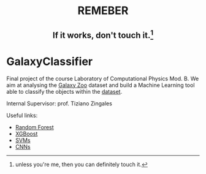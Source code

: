 # <p align='center'> REMEBER </p>
## <p align='center'> If it works, don't touch it.[^1] </p>
[^1]: unless you're me, then you can definitely touch it.

# GalaxyClassifier
Final project of the course Laboratory of Computational Physics Mod. B. We aim at analysing the [Galaxy Zoo](https://www.zooniverse.org/projects/zookeeper/galaxy-zoo/classify) dataset and build a Machine Learning tool able to classify the objects within the [dataset](https://www.kaggle.com/competitions/galaxy-zoo-the-galaxy-challenge/data). 

Internal Supervisor: prof. Tiziano Zingales

Useful links:

- [Random Forest](https://scikit-learn.org/stable/modules/generated/sklearn.ensemble.RandomForestClassifier.html)
- [XGBoost](https://www.kaggle.com/code/stuarthallows/using-xgboost-with-scikit-learn)
- [SVMs](https://scikit-learn.org/stable/modules/svm.html)
- [CNNs](https://www.tensorflow.org/tutorials/images/cnn)
